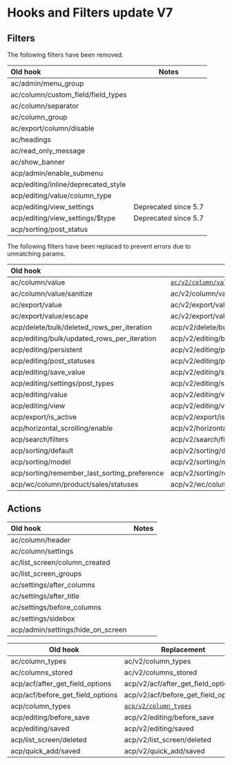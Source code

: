 # Hooks and Filters update V7

## Filters

The following filters have been removed.

| Old hook                            | Notes                |
|:------------------------------------|----------------------|
| ac/admin/menu_group                 |                      |
| ac/column/custom_field/field_types  |                      |
| ac/column/separator                 |                      |
| ac/column_group                     |                      |
| ac/export/column/disable            |                      |    
| ac/headings                         |                      |
| ac/read_only_message                |                      |
| ac/show_banner                      |                      |
| acp/admin/enable_submenu            |                      |
| acp/editing/inline/deprecated_style |                      |
| acp/editing/value/column_type       |                      |
| acp/editing/view_settings           | Deprecated since 5.7 |
| acp/editing/view_settings/$type     | Deprecated since 5.7 |
| acp/sorting/post_status             |                      |

The following filters have been replaced to prevent errors due to unmatching params.

| Old hook                                     | Replacement                                      |
|:---------------------------------------------|--------------------------------------------------|
| ac/column/value                              | [`ac/v2/column/value`](./ac-v2-column-value.php) |
| ac/column/value/sanitize                     | ac/v2/column/value/sanitize                      |
| ac/export/value                              | ac/v2/export/value                               |
| ac/export/value/escape                       | ac/v2/export/value/escape                        |
| acp/delete/bulk/deleted_rows_per_iteration   | acp/v2/delete/bulk/deleted_rows_per_iteration    |
| acp/editing/bulk/updated_rows_per_iteration  | acp/v2/editing/bulk/updated_rows_per_iteration   |
| acp/editing/persistent                       | acp/v2/editing/persistent                        |
| acp/editing/post_statuses                    | acp/v2/editing/post_statuses                     |
| acp/editing/save_value                       | acp/v2/editing/save_value                        |
| acp/editing/settings/post_types              | acp/v2/editing/settings/post_types               |
| acp/editing/value                            | acp/v2/editing/value                             |
| acp/editing/view                             | acp/v2/editing/view                              |
| acp/export/is_active                         | acp/v2/export/is_active                          |
| acp/horizontal_scrolling/enable              | acp/v2/horizontal_scrolling/enable               |
| acp/search/filters                           | acp/v2/search/filters                            |
| acp/sorting/default                          | acp/v2/sorting/default                           |
| acp/sorting/model                            | acp/v2/sorting/model                             |
| acp/sorting/remember_last_sorting_preference | acp/v2/sorting/remember_last_sorting_preference  |
| acp/wc/column/product/sales/statuses         | acp/v2/wc/column/product/sales/statuses          |

## Actions ##

| Old hook                          | Notes |
|:----------------------------------|-------|
| ac/column/header                  |       |
| ac/column/settings                |       |
| ac/list_screen/column_created     |       |
| ac/list_screen_groups             |       |
| ac/settings/after_columns         |       |
| ac/settings/after_title           |       |
| ac/settings/before_columns        |       |
| ac/settings/sidebox               |       |
| acp/admin/settings/hide_on_screen |       |

| Old hook                         | Replacement                                        |
|----------------------------------|----------------------------------------------------|
| ac/column_types                  | ac/v2/column_types                                 |
| ac/columns_stored                | ac/v2/columns_stored                               |
| acp/acf/after_get_field_options  | acp/v2/acf/after_get_field_options                 |
| acp/acf/before_get_field_options | acp/v2/acf/before_get_field_options                |
| acp/column_types                 | [`acp/v2/column_types`](./acp-v2-column-types.php) |
| acp/editing/before_save          | acp/v2/editing/before_save                         |
| acp/editing/saved                | acp/v2/editing/saved                               |
| acp/list_screen/deleted          | acp/v2/list_screen/deleted                         |
| acp/quick_add/saved              | acp/v2/quick_add/saved                             |